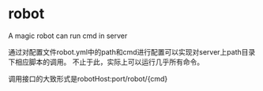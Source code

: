 # robot
A magic robot can run cmd in server

通过对配置文件robot.yml中的path和cmd进行配置可以实现对server上path目录下相应脚本的调用。
不止于此，实际上可以运行几乎所有命令。

调用接口的大致形式是robotHost:port/robot/{cmd}
